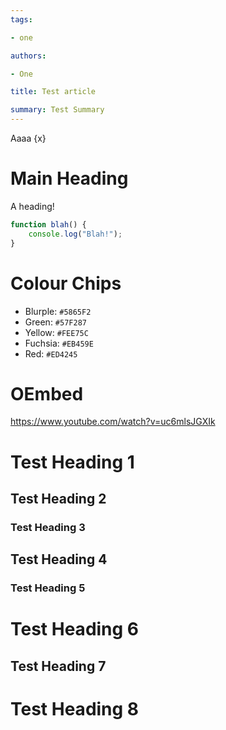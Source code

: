 ```yaml
---
tags:

- one

authors:

- One

title: Test article

summary: Test Summary
---
```


<script lang="ts" context="module">
  const x: string = "banana";
</script>

Aaaa {x}

<!--more-->

# Main Heading

A heading!

```js {1,3}
function blah() {
    console.log("Blah!");
}
```

# Colour Chips

- Blurple: `#5865F2`
- Green: `#57F287`
- Yellow: `#FEE75C`
- Fuchsia: `#EB459E`
- Red: `#ED4245`

# OEmbed

https://www.youtube.com/watch?v=uc6mlsJGXIk

# Test Heading 1

## Test Heading 2

### Test Heading 3

## Test Heading 4

### Test Heading 5

# Test Heading 6

## Test Heading 7

# Test Heading 8

